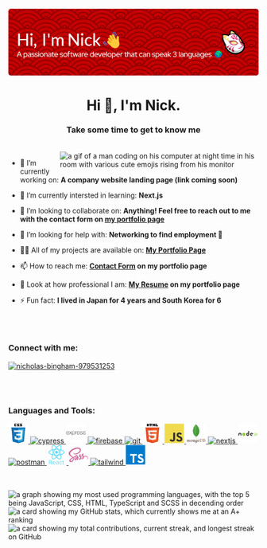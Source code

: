 ![Header](./github-header-image.png)

<h1 align="center">Hi 👋, I'm Nick.</h1>
<h3 align="center">Take some time to get to know me</h3>
<br>

<img align="right" alt="a gif of a man coding on his computer at night time in his room with various cute emojis rising from his monitor" width="400" src="https://i.giphy.com/media/xUA7bdpLxQhsSQdyog/giphy.webp">

- 🔭 I’m currently working on: **A company website landing page (link coming soon)**

- 🧠 I’m currently intersted in learning: **Next.js**

- 👯 I’m looking to collaborate on: **Anything! Feel free to reach out to me with the contact form on [my portfolio page](https://nick-bingham.netlify.app/)**

- 🤝 I’m looking for help with: **Networking to find employment 🙏**

- 👨‍💻 All of my projects are available on: **[My Portfolio Page](https://nick-bingham.netlify.app/)**

- 📫 How to reach me: **[Contact Form](https://nick-bingham.netlify.app/) on my portfolio page**

- 📄 Look at how professional I am: **[My Resume](https://nick-bingham.netlify.app/) on my portfolio page**

- ⚡ Fun fact: **I lived in Japan for 4 years and South Korea for 6**
<br>
<br>

<h3 align="left">Connect with me:</h3>
<p align="left">
<a href="https://linkedin.com/in/nicholas-bingham-979531253" target="blank"><img align="center" src="https://raw.githubusercontent.com/rahuldkjain/github-profile-readme-generator/master/src/images/icons/Social/linked-in-alt.svg" alt="nicholas-bingham-979531253" height="30" width="40" /></a>
</p>

<br>
<br>

<h3 align="left">Languages and Tools:</h3>
<p align="left"> <a href="https://www.w3schools.com/css/" target="_blank" rel="noreferrer"> <img src="https://raw.githubusercontent.com/devicons/devicon/master/icons/css3/css3-original-wordmark.svg" alt="css3" width="40" height="40"/> </a> <a href="https://www.cypress.io" target="_blank" rel="noreferrer"> <img src="https://raw.githubusercontent.com/simple-icons/simple-icons/6e46ec1fc23b60c8fd0d2f2ff46db82e16dbd75f/icons/cypress.svg" alt="cypress" width="40" height="40"/> </a> <a href="https://expressjs.com" target="_blank" rel="noreferrer"> <img src="https://raw.githubusercontent.com/devicons/devicon/master/icons/express/express-original-wordmark.svg" alt="express" width="40" height="40"/> </a> <a href="https://firebase.google.com/" target="_blank" rel="noreferrer"> <img src="https://www.vectorlogo.zone/logos/firebase/firebase-icon.svg" alt="firebase" width="40" height="40"/> </a> <a href="https://git-scm.com/" target="_blank" rel="noreferrer"> <img src="https://www.vectorlogo.zone/logos/git-scm/git-scm-icon.svg" alt="git" width="40" height="40"/> </a> <a href="https://www.w3.org/html/" target="_blank" rel="noreferrer"> <img src="https://raw.githubusercontent.com/devicons/devicon/master/icons/html5/html5-original-wordmark.svg" alt="html5" width="40" height="40"/> </a> <a href="https://developer.mozilla.org/en-US/docs/Web/JavaScript" target="_blank" rel="noreferrer"> <img src="https://raw.githubusercontent.com/devicons/devicon/master/icons/javascript/javascript-original.svg" alt="javascript" width="40" height="40"/> </a> <a href="https://www.mongodb.com/" target="_blank" rel="noreferrer"> <img src="https://raw.githubusercontent.com/devicons/devicon/master/icons/mongodb/mongodb-original-wordmark.svg" alt="mongodb" width="40" height="40"/> </a> <a href="https://nextjs.org/" target="_blank" rel="noreferrer"> <img src="https://cdn.worldvectorlogo.com/logos/nextjs-2.svg" alt="nextjs" width="40" height="40"/> </a> <a href="https://nodejs.org" target="_blank" rel="noreferrer"> <img src="https://raw.githubusercontent.com/devicons/devicon/master/icons/nodejs/nodejs-original-wordmark.svg" alt="nodejs" width="40" height="40"/> </a> <a href="https://postman.com" target="_blank" rel="noreferrer"> <img src="https://www.vectorlogo.zone/logos/getpostman/getpostman-icon.svg" alt="postman" width="40" height="40"/> </a> <a href="https://reactjs.org/" target="_blank" rel="noreferrer"> <img src="https://raw.githubusercontent.com/devicons/devicon/master/icons/react/react-original-wordmark.svg" alt="react" width="40" height="40"/> </a> <a href="https://sass-lang.com" target="_blank" rel="noreferrer"> <img src="https://raw.githubusercontent.com/devicons/devicon/master/icons/sass/sass-original.svg" alt="sass" width="40" height="40"/> </a> <a href="https://tailwindcss.com/" target="_blank" rel="noreferrer"> <img src="https://www.vectorlogo.zone/logos/tailwindcss/tailwindcss-icon.svg" alt="tailwind" width="40" height="40"/> </a> <a href="https://www.typescriptlang.org/" target="_blank" rel="noreferrer"> <img src="https://raw.githubusercontent.com/devicons/devicon/master/icons/typescript/typescript-original.svg" alt="typescript" width="40" height="40"/> </a> </p>

<br>
<br>

<img src="https://github-readme-stats.vercel.app/api/top-langs?username=knikkey&show_icons=true&locale=en&layout=compact" alt="a graph showing my most used programming languages, with the top 5 being JavaScript, CSS, HTML, TypeScript and SCSS in decending order" />

<img src="https://github-readme-stats.vercel.app/api?username=knikkey&show_icons=true&locale=en" alt="a card showing my GitHub stats, which currently shows me at an A+ ranking" />

<img src="https://github-readme-streak-stats.herokuapp.com/?user=knikkey&" alt="a card showing my total contributions, current streak, and longest streak on GitHub" />




